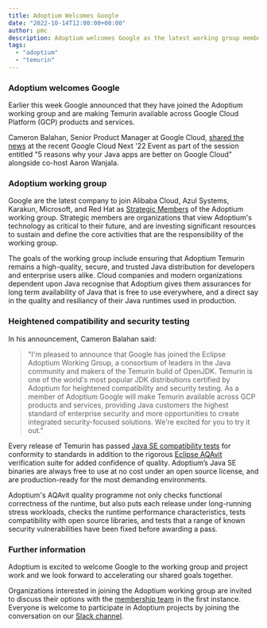 ```yaml
---
title: Adoptium Welcomes Google
date: "2022-10-14T12:00:00+00:00"
author: pmc
description: Adoptium welcomes Google as the latest working group member.
tags:
  - "adoptium"
  - "temurin"
---
```


### Adoptium welcomes Google

Earlier this week Google announced that they have joined the Adoptium working group and are making Temurin available across Google Cloud Platform (GCP) products and services.

Cameron Balahan, Senior Product Manager at Google Cloud, [shared the news](https://www.youtube.com/watch?v=5iG2xyaMQkA&t=436s) at the recent Google Cloud Next '22 Event as part of the session entitled "5 reasons why your Java apps are better on Google Cloud" alongside co-host Aaron Wanjala.

### Adoptium working group

Google are the latest company to join Alibaba Cloud, Azul Systems, Karakun, Microsoft, and Red Hat as [Strategic Members](https://adoptium.net/members/) of the Adoptium working group. Strategic members are organizations that view Adoptium's technology as critical to their future, and are investing significant resources to sustain and define the core activities that are the responsibility of the working group.

The goals of the working group include ensuring that Adoptium Temurin remains a high-quality, secure, and trusted Java distribution for developers and enterprise users alike. Cloud companies and modern organizations dependent upon Java recognise that Adoptium gives them assurances for long term availability of Java that is free to use everywhere, and a direct say in the quality and resiliancy of their Java runtimes used in production.

### Heightened compatibility and security testing

In his announcement, Cameron Balahan said:

> "I'm pleased to announce that Google has joined the Eclipse Adoptium Working Group, a consortium of leaders in the Java community and makers of the Temurin build of OpenJDK. Temurin is one of the world's most popular JDK distributions certified by Adoptium for heightened compatibility and security testing. As a member of Adoptium Google will make Temurin available across GCP products and services, providing Java customers the highest standard of enterprise security and more opportunities to create integrated security-focused solutions. We're excited for you to try it out."

Every release of Temurin has passed [Java SE compatibility tests](https://en.wikipedia.org/wiki/Technology_Compatibility_Kit) for conformity to standards in addition to the rigorous [Eclipse AQAvit](https://adoptium.net/aqavit) verification suite for added confidence of quality. Adoptium’s Java SE binaries are always free to use at no cost under an open source license, and are production-ready for the most demanding environments.

Adoptium's AQAvit quality programme not only checks functional correctness of the runtime, but also puts each release under long-running stress workloads, checks the runtime performance characteristics, tests compatibility with open source libraries, and tests that a range of known security vulnerabilities have been fixed before awarding a pass.

### Further information

Adoptium is excited to welcome Google to the working group and project work and we look forward to accelerating our shared goals together.

Organizations interested in joining the Adoptium working group are invited to discuss their options with the [membership team](https://adoptium.net/join) in the first instance. Everyone is welcome to participate in Adoptium projects by joining the conversation on our [Slack channel](https://adoptium.net/slack).
